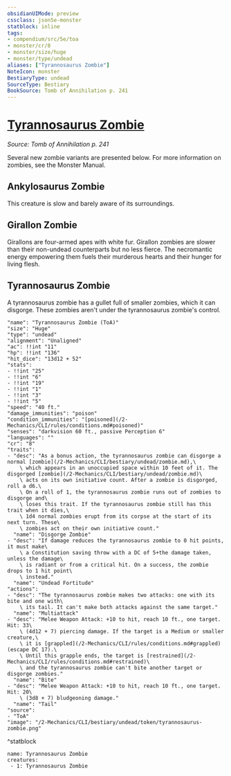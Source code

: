 ```yaml
---
obsidianUIMode: preview
cssclass: json5e-monster
statblock: inline
tags:
- compendium/src/5e/toa
- monster/cr/8
- monster/size/huge
- monster/type/undead
aliases: ["Tyrannosaurus Zombie"]
NoteIcon: monster
BestiaryType: undead
SourceType: Bestiary
BookSource: Tomb of Annihilation p. 241
---
```

# [Tyrannosaurus Zombie](2-Mechanics/CLI/bestiary/undead/tyrannosaurus-zombie-toa.md)
*Source: Tomb of Annihilation p. 241*  

Several new zombie variants are presented below. For more information on zombies, see the Monster Manual.

## Ankylosaurus Zombie

This creature is slow and barely aware of its surroundings.

## Girallon Zombie

Girallons are four-armed apes with white fur. Girallon zombies are slower than their non-undead counterparts but no less fierce. The necromantic energy empowering them fuels their murderous hearts and their hunger for living flesh.

## Tyrannosaurus Zombie

A tyrannosaurus zombie has a gullet full of smaller zombies, which it can disgorge. These zombies aren't under the tyrannosaurus zombie's control.

```statblock
"name": "Tyrannosaurus Zombie (ToA)"
"size": "Huge"
"type": "undead"
"alignment": "Unaligned"
"ac": !!int "11"
"hp": !!int "136"
"hit_dice": "13d12 + 52"
"stats":
- !!int "25"
- !!int "6"
- !!int "19"
- !!int "1"
- !!int "3"
- !!int "5"
"speed": "40 ft."
"damage_immunities": "poison"
"condition_immunities": "[poisoned](/2-Mechanics/CLI/rules/conditions.md#poisoned)"
"senses": "darkvision 60 ft., passive Perception 6"
"languages": ""
"cr": "8"
"traits":
- "desc": "As a bonus action, the tyrannosaurus zombie can disgorge a normal [zombie](/2-Mechanics/CLI/bestiary/undead/zombie.md),\
    \ which appears in an unoccupied space within 10 feet of it. The disgorged [zombie](/2-Mechanics/CLI/bestiary/undead/zombie.md)\
    \ acts on its own initiative count. After a zombie is disgorged, roll a d6.\
    \ On a roll of 1, the tyrannosaurus zombie runs out of zombies to disgorge and\
    \ loses this trait. If the tyrannosaurus zombie still has this trait when it dies,\
    \ 1d4 normal zombies erupt from its corpse at the start of its next turn. These\
    \ zombies act on their own initiative count."
  "name": "Disgorge Zombie"
- "desc": "If damage reduces the tyrannosaurus zombie to 0 hit points, it must make\
    \ a Constitution saving throw with a DC of 5+the damage taken, unless the damage\
    \ is radiant or from a critical hit. On a success, the zombie drops to 1 hit point\
    \ instead."
  "name": "Undead Fortitude"
"actions":
- "desc": "The tyrannosaurus zombie makes two attacks: one with its bite and one with\
    \ its tail. It can't make both attacks against the same target."
  "name": "Multiattack"
- "desc": "Melee Weapon Attack: +10 to hit, reach 10 ft., one target. Hit: 33\
    \ (4d12 + 7) piercing damage. If the target is a Medium or smaller creature,\
    \ it is [grappled](/2-Mechanics/CLI/rules/conditions.md#grappled) (escape DC 17).\
    \ Until this grapple ends, the target is [restrained](/2-Mechanics/CLI/rules/conditions.md#restrained)\
    \ and the tyrannosaurus zombie can't bite another target or disgorge zombies."
  "name": "Bite"
- "desc": "Melee Weapon Attack: +10 to hit, reach 10 ft., one target. Hit: 20\
    \ (3d8 + 7) bludgeoning damage."
  "name": "Tail"
"source":
- "ToA"
"image": "/2-Mechanics/CLI/bestiary/undead/token/tyrannosaurus-zombie.png"
```
^statblock

```encounter-table
name: Tyrannosaurus Zombie
creatures:
 - 1: Tyrannosaurus Zombie
```